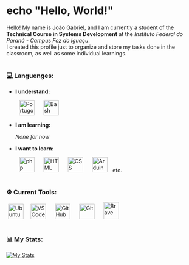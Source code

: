 <head>
  
<link rel="stylesheet" href="https://cdn.jsdelivr.net/gh/devicons/devicon@v2.15.1/devicon.min.css">
          
</head>


# echo "Hello, World!"

Hello! My name is João Gabriel, and I am currently a student of the **Technical Course in Systems Development** at the _Instituto Federal do Paraná - Campus Foz do Iguaçu_. <br/> 
I created this profile just to organize and store my tasks done in the classroom, as well as some individual learnings.

#
          
### 💻 Languenges:

* **I understand:**

  <img src="https://univali-lite.github.io/Portugol-Studio/assets/img/logo.png" alt="Portugol" width="40" height="40" hspace="10"/> <img src="https://icons-for-free.com/download-icon-bash+dark-1331550886960171470_512.png" alt="Bash" width="40" height="40" hspace="10"/> 

* **I am learning:**

   _None for now_

* **I want to learn:**

  <img src="https://cdn.jsdelivr.net/gh/devicons/devicon/icons/php/php-original.svg" alt="php" width="40" height="40" hspace="10"/> <img src="https://cdn.jsdelivr.net/gh/devicons/devicon/icons/html5/html5-original.svg" alt="HTML" width="40" height="40" hspace="10"/> <img src="https://cdn.jsdelivr.net/gh/devicons/devicon/icons/css3/css3-original.svg" alt="CSS" width="40" height="40" hspace="10"/> <img src="https://cdn.jsdelivr.net/gh/devicons/devicon/icons/arduino/arduino-original.svg" alt="Arduino" width="40" height="40" hspace="10"/> etc.

#

### ⚙️ Current Tools:

  <img src="https://cdn.jsdelivr.net/gh/devicons/devicon/icons/ubuntu/ubuntu-plain.svg" alt="Ubuntu" width="40" height="40" hspace="5"/> <img src="https://cdn.jsdelivr.net/gh/devicons/devicon/icons/vscode/vscode-original.svg" alt="VSCode" width="40" height="40" hspace="10"/> <img src="https://static-00.iconduck.com/assets.00/github-icon-2048x1988-jzvzcf2t.png" alt="GitHub" width="40" height="40" hspace="10"/> <img src="https://cdn.jsdelivr.net/gh/devicons/devicon/icons/git/git-original.svg" alt="Git" width="40" height="40" hspace="10"/> <img src="https://brave.com/static-assets/images/brave-logo-no-shadow.png" alt="Brave" width="40" height="45" hspace="10"/> 

#

### 📊 My Stats:
  [![My Stats](https://github-readme-stats.vercel.app/api/top-langs/?username=jeffersonchaves&theme=onedark&layout=donut)](https://github.com/anuraghazra/github-readme-stats)
